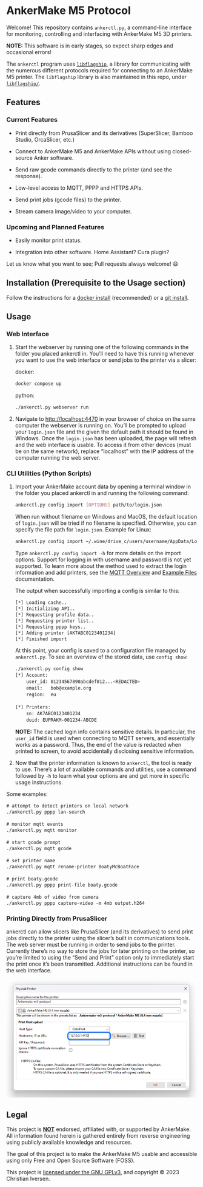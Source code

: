# AnkerMake M5 Protocol

Welcome! This repository contains `ankerctl.py`, a command-line interface for monitoring, controlling and interfacing with AnkerMake M5 3D printers.

**NOTE:** This software is in early stages, so expect sharp edges and occasional errors!

The `ankerctl` program uses [`libflagship`](documentation/libflagship.md), a library for communicating with the numerous different protocols required for connecting to an AnkerMake M5 printer. The `libflagship` library is also maintained in this repo, under [`libflagship/`](libflagship/).

## Features

### Current Features

 - Print directly from PrusaSlicer and its derivatives (SuperSlicer, Bamboo Studio, OrcaSlicer, etc.)

 - Connect to AnkerMake M5 and AnkerMake APIs without using closed-source Anker software.

 - Send raw gcode commands directly to the printer (and see the response).

 - Low-level access to MQTT, PPPP and HTTPS APIs.

 - Send print jobs (gcode files) to the printer.

 - Stream camera image/video to your computer.

### Upcoming and Planned Features

 - Easily monitor print status.

 - Integration into other software. Home Assistant? Cura plugin?

Let us know what you want to see; Pull requests always welcome! :smile:

## Installation (Prerequisite to the Usage section)

Follow the instructions for a [docker install](./documentation/install-from-docker.md) (recommended) or a [git install](./documentation/install-from-git.md).

## Usage

### Web Interface

1. Start the webserver by running one of the following commands in the folder you placed ankerctl in. You’ll need to have this running whenever you want to use the web interface or send jobs to the printer via a slicer:

   docker:

   ```sh
   docker compose up
   ```

   python:

   ```sh
   ./ankerctl.py webserver run
   ```

2. Navigate to [http://localhost:4470](http://localhost:4470) in your browser of choice on the same computer the webserver is running on. You’ll be prompted to upload your `login.json` file and the given the default path it should be found in Windows. Once the `login.json` has been uploaded, the page will refresh and the web interface is usable. To access it from other devices (must be on the same network), replace “localhost” with the IP address of the computer running the web server.

### CLI Utilities (Python Scripts)

1. Import your AnkerMake account data by opening a terminal window in the folder you placed ankerctl in and running the following command:

   ```sh
   ankerctl.py config import [OPTIONS] path/to/login.json 
   ```

   When run without filename on Windows and MacOS, the default location of `login.json` will be tried if no filename is specified. Otherwise, you can specify the file path for `login.json`. Example for Linux:

   ```sh
   ankerctl.py config import ~/.wine/drive_c/users/username/AppData/Local/AnkerMake/AnkerMake_64bit_fp/login.json
   ```

   Type `ankerctl.py config import -h` for more details on the import options. Support for logging in with username and password is not yet supported. To learn more about the method used to extract the login information and add printers, see the [MQTT Overview](./documentation/mqtt-overview.md) and [Example Files](./documentation/example-file-usage) documentation.

   The output when successfully importing a config is similar to this:

   ```
   [*] Loading cache..
   [*] Initializing API..
   [*] Requesting profile data..
   [*] Requesting printer list..
   [*] Requesting pppp keys..
   [*] Adding printer [AK7ABC0123401234]
   [*] Finished import
   ```

   At this point, your config is saved to a configuration file managed by `ankerctl.py`. To see an overview of the stored data, use `config show`:

   ```sh
   ./ankerctl.py config show
   [*] Account:
       user_id: 01234567890abcdef012...<REDACTED>
       email:   bob@example.org
       region:  eu
   
   [*] Printers:
       sn: AK7ABC0123401234
       duid: EUPRAKM-001234-ABCDE
   ```

   **NOTE:** The cached login info contains sensitive details. In particular, the `user_id` field is used when connecting to MQTT servers, and essentially works as a password. Thus, the end of the value is redacted when printed to screen, to avoid accidentally disclosing sensitive information.

2. Now that the printer information is known to `ankerctl`, the tool is ready to use. There’s a lot of available commands and utilities, use a command followed by `-h` to learn what your options are and get more in specific usage instructions.

Some examples:

```
# attempt to detect printers on local network
./ankerctl.py pppp lan-search

# monitor mqtt events
./ankerctl.py mqtt monitor

# start gcode prompt
./ankerctl.py mqtt gcode

# set printer name
./ankerctl.py mqtt rename-printer BoatyMcBoatFace

# print boaty.gcode
./ankerctl.py pppp print-file boaty.gcode

# capture 4mb of video from camera
./ankerctl.py pppp capture-video -m 4mb output.h264
```

### Printing Directly from PrusaSlicer

ankerctl can allow slicers like PrusaSlicer (and its derivatives) to send print jobs directly to the printer using the slicer’s built in communications tools. The web server must be running in order to send jobs to the printer. Currently there’s no way to store the jobs for later printing on the printer, so you’re limited to using the “Send and Print” option only to immediately start the print once it’s been transmitted. Additional instructions can be found in the web interface.

![Screenshot of prusa slicer](/static/img/setup/prusaslicer-2.png "Screenshot of prusa slicer")

## Legal

This project is **<u>NOT</u>** endorsed, affiliated with, or supported by AnkerMake. All information found herein is gathered entirely from reverse engineering using publicly available knowledge and resources.

The goal of this project is to make the AnkerMake M5 usable and accessible using only Free and Open Source Software (FOSS).

This project is [licensed under the GNU GPLv3](LICENSE), and copyright © 2023 Christian Iversen.
